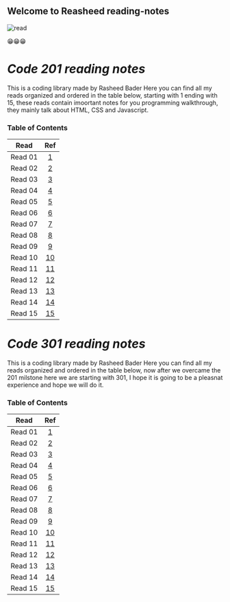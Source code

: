 ## Welcome to Reasheed reading-notes

![read](https://live.staticflickr.com/65535/47035804914_28bbe5abe0_z.jpg)

😁😁😁

# ***Code 201 reading notes***

This is a coding library made by Rasheed Bader
Here you can find all my reads organized and ordered in the table below, starting with 1 ending with 15, these reads contain imoortant notes for you programming walkthrough, they mainly talk about HTML, CSS and Javascript.

### Table of Contents

  
|   Read   |          Ref           |
|:--------:|:----------------------:|
|  Read 01 |  [1](201/class-01.md)  |
|  Read 02 |  [2](201/class-02.md)  |
|  Read 03 |  [3](201/class-03.md)  |
|  Read 04 |  [4](201/class-04.md)  |
|  Read 05 |  [5](201/class-05.md)  |
|  Read 06 |  [6](201/class-06.md)  |
|  Read 07 |  [7](201/class-07.md)  |
|  Read 08 |  [8](201/class-08.md)  |
|  Read 09 |  [9](201/class-09.md)  |
|  Read 10 |  [10](201/class-10.md) |
|  Read 11 |  [11](201/class-11.md) |
|  Read 12 |  [12](201/class-12.md) |
|  Read 13 |  [13](201/class-13.md) |
|  Read 14 |  [14](201/class-14.md) |
|  Read 15 |  [15](201/class-15.md) |


# ***Code 301 reading notes***

This is a coding library made by Rasheed Bader
Here you can find all my reads organized and ordered in the table below, now after we overcame the 201 milstone here we
are starting with 301, I hope it is going to be a pleasnat 
experience and hope we will do it.

### Table of Contents


|   Read   |        Ref         |
|:--------:|:------------------:|
|  Read 01 |  [1](301/Read01-SMACSSandResponsiveWebDesign.md)  |
|  Read 02 |  [2](301/Read02-JQueryStuff.md)  |
|  Read 03 |  [3](301/Read03-CSSFrog.md)  |
|  Read 04 |  [4](class-04.md)  |
|  Read 05 |  [5](class-05.md)  |
|  Read 06 |  [6](class-06.md)  |
|  Read 07 |  [7](class-07.md)  |
|  Read 08 |  [8](class-08.md)  |
|  Read 09 |  [9](class-09.md)  |
|  Read 10 |  [10](class-10.md) |
|  Read 11 |  [11](class-11.md) |
|  Read 12 |  [12](class-12.md) |
|  Read 13 |  [13](class-13.md) |
|  Read 14 |  [14](class-14.md) |
|  Read 15 |  [15](class-15.md) |